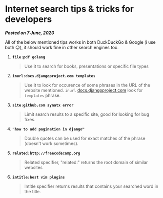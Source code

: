# Internet search tips & tricks for developers

**_Posted on 7 June, 2020_**

All of the below mentioned tips works in both DuckDuckGo & Google (i use both :wink:), it should work fine in other search engines too.

1. **`file:pdf golang`**

   > Use it to search for books, presentations or specific file types

2. **`inurl:docs.djangoproject.com templates`**

   > Use it to look for occurence of some phrases in the URL of the website mentioned.
   `inurl` [docs.djangoproject.com](docs.djangoproject.com) look for `templates` phrase.

3. **`site:github.com synatx error`**

   > Limit search results to a specific site, good for looking for bug fixes.

4. **`"how to add pagination in django"`**

   > Double quotes can be used for exact matches of the phrase (doesn't work sometimes).

5. **`related:http://freecodecamp.org`**

   > Related specifier, "related:<domain>" returns the root domain of similar websites

6. **`intitle:best vim plugins`** 

   > Intitle specifier returns results that contains your searched word in the title.
